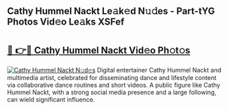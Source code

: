 ## Cathy Hummel Nackt Le𝚊k𝚎d N𝚞𝚍es - Part-tYG Photos Vid𝚎o Le𝚊ks XSFef

# <h2><a href="http://fbau67i.evod.top/?m=Cathy+Hummel+Nackt">🔗 👉🔴 Cathy Hummel Nackt Vid𝚎o Ph𝚘t𝚘s</a></h2>

[![Cathy Hummel Nackt N𝚞d𝚎s](https://i.imgur.com/8V9OHl7.gif)](http://fbau67i.evod.top/?m=Cathy+Hummel+Nackt)
Digital entertainer Cathy Hummel Nackt and multimedia artist, celebrated for disseminating dance and lifestyle content via collaborative dance routines and short videos. A public figure like Cathy Hummel Nackt, with a strong social media presence and a large following, can wield significant influence. 
